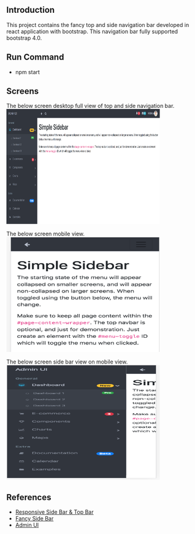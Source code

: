 ## Introduction
This project contains the fancy top and side navigation bar developed in react application with bootstrap. This navigation bar fully supported bootstrap 4.0.
## Run Command

* npm start

## Screens
The below screen desktop full view of top and side navigation bar.
<img src="docs/images/main.png" width="400" height="300">

The below screen mobile view.
<img src="docs/images/mobile-responsive.png" width="400" height="300">

The below screen side bar view on mobile view.
<img src="docs/images/mobile-responsive-side.png" width="400" height="300">

## References
* [Responsive Side Bar & Top Bar](https://startbootstrap.com/templates/simple-sidebar/)
* [Fancy Side Bar](https://bootsnipp.com/snippets/Q0dAX)
* [Admin UI](https://getbootstrapadmin.com/remark/iconbar/pages/email-articles.html)
